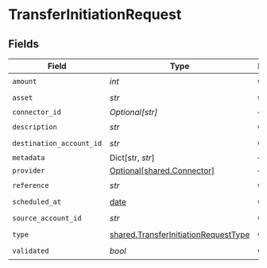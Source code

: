 # TransferInitiationRequest


## Fields

| Field                                                                                        | Type                                                                                         | Required                                                                                     | Description                                                                                  | Example                                                                                      |
| -------------------------------------------------------------------------------------------- | -------------------------------------------------------------------------------------------- | -------------------------------------------------------------------------------------------- | -------------------------------------------------------------------------------------------- | -------------------------------------------------------------------------------------------- |
| `amount`                                                                                     | *int*                                                                                        | :heavy_check_mark:                                                                           | N/A                                                                                          |                                                                                              |
| `asset`                                                                                      | *str*                                                                                        | :heavy_check_mark:                                                                           | N/A                                                                                          | USD                                                                                          |
| `connector_id`                                                                               | *Optional[str]*                                                                              | :heavy_minus_sign:                                                                           | N/A                                                                                          |                                                                                              |
| `description`                                                                                | *str*                                                                                        | :heavy_check_mark:                                                                           | N/A                                                                                          |                                                                                              |
| `destination_account_id`                                                                     | *str*                                                                                        | :heavy_check_mark:                                                                           | N/A                                                                                          |                                                                                              |
| `metadata`                                                                                   | Dict[str, *str*]                                                                             | :heavy_minus_sign:                                                                           | N/A                                                                                          |                                                                                              |
| `provider`                                                                                   | [Optional[shared.Connector]](../../models/shared/connector.md)                               | :heavy_minus_sign:                                                                           | N/A                                                                                          |                                                                                              |
| `reference`                                                                                  | *str*                                                                                        | :heavy_check_mark:                                                                           | N/A                                                                                          | XXX                                                                                          |
| `scheduled_at`                                                                               | [date](https://docs.python.org/3/library/datetime.html#date-objects)                         | :heavy_check_mark:                                                                           | N/A                                                                                          |                                                                                              |
| `source_account_id`                                                                          | *str*                                                                                        | :heavy_check_mark:                                                                           | N/A                                                                                          |                                                                                              |
| `type`                                                                                       | [shared.TransferInitiationRequestType](../../models/shared/transferinitiationrequesttype.md) | :heavy_check_mark:                                                                           | N/A                                                                                          |                                                                                              |
| `validated`                                                                                  | *bool*                                                                                       | :heavy_check_mark:                                                                           | N/A                                                                                          |                                                                                              |